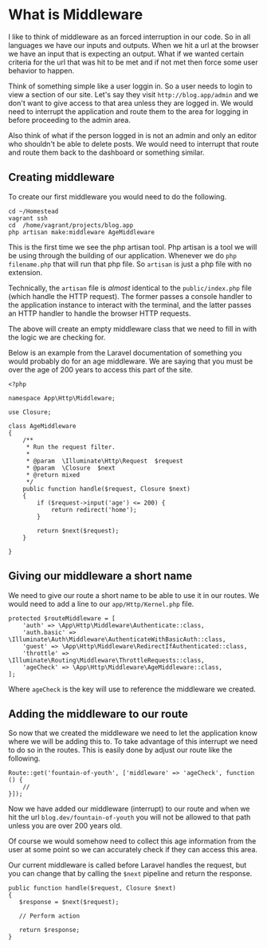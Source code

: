 # What is Middleware

I like to think of middleware as an forced interruption in our code. So in all languages we have our inputs and outputs. When we hit a url at the browser we have an input that is expecting an output. What if we wanted certain criteria for the url that was hit to be met and if not met then force some user behavior to happen.

Think of something simple like a user loggin in. So a user needs to login to view a section of our site. Let's say they visit `http://blog.app/admin` and we don't want to give access to that area unless they are logged in. We would need to interrupt the application and route them to the area for logging in before proceeding to the admin area.

Also think of what if the person logged in is not an admin and only an editor  who shouldn't be able to delete posts. We would need to interrupt that route and route them back to the dashboard or something similar.

## Creating middleware

To create our first middleware you would need to do the following.

```
cd ~/Homestead
vagrant ssh
cd  /home/vagrant/projects/blog.app
php artisan make:middleware AgeMiddleware
```
This is the first time we see the php artisan tool. Php artisan is a tool we will be using through the building of our application. Whenever we do `php filename.php` that will run that php file. So `artisan` is just a php file with no extension.

Technically, the `artisan` file is *almost* identical to the `public/index.php` file (which handle the HTTP request). The former passes a console handler to the application instance to interact with the terminal, and the latter passes an HTTP handler to handle the browser HTTP requests.

The above will create an empty middleware class that we need to fill in with the logic we are checking for.

Below is an example from the Laravel documentation of something you would probably do for an age middleware. We are saying that you must be over the age of 200 years to access this part of the site.

```
<?php

namespace App\Http\Middleware;

use Closure;

class AgeMiddleware
{
    /**
     * Run the request filter.
     *
     * @param  \Illuminate\Http\Request  $request
     * @param  \Closure  $next
     * @return mixed
     */
    public function handle($request, Closure $next)
    {
        if ($request->input('age') <= 200) {
            return redirect('home');
        }

        return $next($request);
    }

}
```
## Giving our middleware a short name

We need to give our route a short name to be able to use it in our routes. We would need to add a line to our `app/Http/Kernel.php` file.

```
protected $routeMiddleware = [
    'auth' => \App\Http\Middleware\Authenticate::class,
    'auth.basic' => \Illuminate\Auth\Middleware\AuthenticateWithBasicAuth::class,
    'guest' => \App\Http\Middleware\RedirectIfAuthenticated::class,
    'throttle' => \Illuminate\Routing\Middleware\ThrottleRequests::class,
    'ageCheck' => \App\Http\Middleware\AgeMiddleware::class,
];
```
Where `ageCheck` is the key will use to reference the middleware we created.

## Adding the middleware to our route

So now that we created the middleware we need to let the application know where we will be adding this to. To take advantage of this interrupt we need to do so in the routes. This is easily done by adjust our route like the following.

```
Route::get('fountain-of-youth', ['middleware' => 'ageCheck', function () {
    //
}]);
```

Now we have added our middleware (interrupt) to our route and when we hit the url `blog.dev/fountain-of-youth` you will not be allowed to that path unless you are over 200 years old.

Of course we would somehow need to collect this age information from the user at some point so we can accurately check if they can access this area.

Our current middleware is called before Laravel handles the request, but you can change that by calling the `$next` pipeline and return the response.

```
public function handle($request, Closure $next)
{
   $response = $next($request);

   // Perform action

   return $response;
}
```
